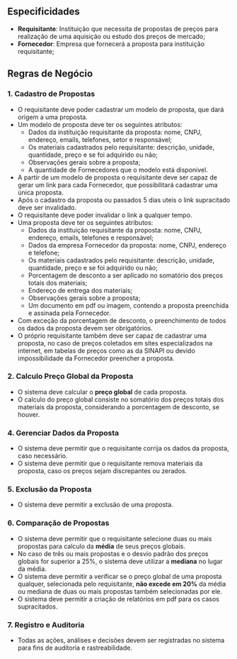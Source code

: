 ## Especificidades

- **Requisitante**: Instituição que necessita de propostas de preços para realização de uma aquisição ou estudo dos preços de mercado;
- **Fornecedor**: Empresa que fornecerá a proposta para instituição requisitante;

## Regras de Negócio

### 1. Cadastro de Propostas

- O requisitante deve poder cadastrar um modelo de proposta, que dará origem a uma proposta.
- Um modelo de proposta deve ter os seguintes atributos:
	* Dados da instituição requisitante da proposta: nome, CNPJ, endereço, emails, telefones, setor e responsável;
	* Os materiais cadastrados pelo requisitante: descrição, unidade, quantidade, preço e se foi adquirido ou não;
	* Observações gerais sobre a proposta;
	* A quantidade de Fornecedores que o modelo está disponível.
- A partir de um modelo de proposta o requisitante deve ser capaz de gerar um link para cada Fornecedor, que possibilitará cadastrar uma única proposta.
- Após o cadastro da proposta ou passados 5 dias uteis o link supracitado deve ser invalidado.
- O requisitante deve poder invalidar o link a qualquer tempo.
- Uma proposta deve ter os seguintes atributos:
	* Dados da instituição requisitante da proposta: nome, CNPJ, endereço, emails, telefones e responsável;
	* Dados da empresa Fornecedor da proposta: nome, CNPJ, endereço e telefone;
	* Os materiais cadastrados pelo requisitante: descrição, unidade, quantidade, preço e se foi adquirido ou não;
	* Porcentagem de desconto a ser aplicado no somatório dos preços totais dos materiais;
	* Endereço de entrega dos materiais;
	* Observações gerais sobre a proposta;
	* Um documento em pdf ou imagem, contendo a proposta preenchida e assinada pela Fornecedor.
- Com exceção da porcentagem de desconto, o preenchimento de todos os dados da proposta devem ser obrigatórios.
- O próprio requisitante também deve ser capaz de cadastrar uma proposta, no caso de preços coletados em sites especializados na internet, em tabelas de preços como as da SINAPI ou devido impossibilidade da Fornecedor preencher a proposta.

### 2. Calculo Preço Global da Proposta

- O sistema deve calcular o **preço global** de cada proposta.
- O calculo do preço global consiste no somatório dos preços totais dos materiais da proposta, considerando a porcentagem de desconto, se houver.

### 4. Gerenciar Dados da Proposta

- O sistema deve permitir que o requisitante corrija os dados da proposta, caso necessário.
- O sistema deve permitir que o requisitante remova materiais da proposta, caso os preços sejam discrepantes ou zerados.

### 5. Exclusão da Proposta

- O sistema deve permitir a exclusão de uma proposta.

### 6. Comparação de Propostas

- O sistema deve permitir que o requisitante selecione duas ou mais propostas para calculo da **média** de seus preços globais.
- No caso de três ou mais propostas e o desvio padrão dos preços globais for superior a 25%, o sistema deve utilizar a **mediana** no lugar da média.
- O sistema deve permitir a verificar se o preço global de uma proposta qualquer, selecionada pelo requisitante, **não excede em 20%** da média ou mediana de duas ou mais propostas também selecionadas por ele.
- O sistema deve permitir a criação de relatórios em pdf para os casos supracitados.

### 7. Registro e Auditoria

- Todas as ações, análises e decisões devem ser registradas no sistema para fins de auditoria e rastreabilidade.